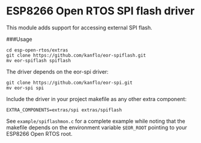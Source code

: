 # ESP8266 Open RTOS SPI flash driver

This module adds support for accessing external SPI flash.

###Usage

```
cd esp-open-rtos/extras
git clone https://github.com/kanflo/eor-spiflash.git
mv eor-spiflash spiflash
```

The driver depends on the eor-spi driver:

```
git clone https://github.com/kanflo/eor-spi.git
mv eor-spi spi
```


Include the driver in your project makefile as any other extra component:

```
EXTRA_COMPONENTS=extras/spi extras/spiflash
```

See ```example/spiflashmon.c``` for a complete example while noting that the makefile depends on the environment variable ```$EOR_ROOT``` pointing to your ESP8266 Open RTOS root.
